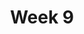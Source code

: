 ---
    title: Week 9
    weekNumber: 9
    days:
      - date: 2021-11-22
        events:
          "**LEC 25**{: .label .label-lecture } Prediction and Correlation":
            "[CIT 15.1-15.2](https://inferentialthinking.com/chapters/15/Prediction.html)"
          "**DIS 9**{: .label .label-disc } In-Person Discussion":
      - date: 2021-11-23
        events:
          "**DIS 9**{: .label .label-disc } Remote Discussion":
      - date: 2021-11-24
        events:
          "**LEC 26**{: .label .label-lecture } Regression and Least Squares":
            "[CIT 15.2-15.3](https://inferentialthinking.com/chapters/15/2/Regression_Line.html)"
      - date: 2021-11-26
        events:
          "N/A (Thanksgiving)":
      - date: 2021-11-27
        events:
          "**LAB 8**{: .label .label-lab } **Regression (due 11/27)**":
---